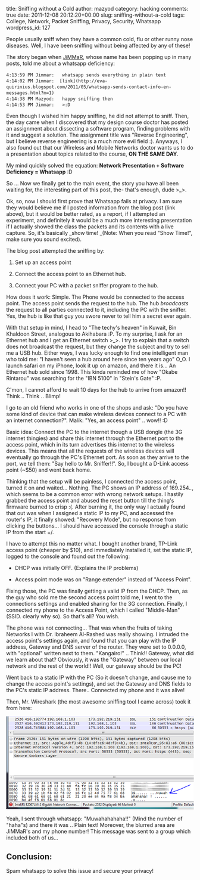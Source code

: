 title: Sniffing without a Cold
author: mazyod
category: hacking
comments: true
date: 2011-12-08 20:12:20+00:00
slug: sniffing-without-a-cold
tags: College, Network, Packet Sniffing, Privacy, Security, Whatsapp
wordpress_id: 127

People usually sniff when they have a common cold, flu or other runny nose diseases. Well, I have been sniffing without being affected by any of these!

The story began when [JiMMaR](http://jimmaru.wordpress.com/), whose name has been popping up in many posts, told me about a whatsapp deficiency:

```text
4:13:59 PM Jimmar:   whatsapp sends everything in plain text
4:14:02 PM Jimmar:  [link](http://eva-quirinius.blogspot.com/2011/05/whatsapp-sends-contact-info-en-messages.html?m=1)
4:14:38 PM Mazyod:   happy sniffing then
4:14:53 PM Jimmar:   >:D

```

Even though I wished him happy sniffing, he did not attempt to sniff. Then, the day came when I discovered that my design course doctor has posted an assignment about dissecting a software program, finding problems with it and suggest a solution. The assignment title was "Reverse Engineering", but I believe reverse engineering is a much more evil field :). Anyways, I also found out that our Wireless and Mobile Networks doctor wants us to do a presentation about topics related to the course, **ON THE SAME DAY**.

My mind quickly solved the equation: **Network Presentation + Software Deficiency = Whatsapp** :D

So ... Now we finally get to the main event, the story you have all been waiting for, the interesting part of this post, the- that's enough, dude >_>.

Ok, so, now I should first prove that Whatsapp fails at privacy. I am sure they would believe me if I posted information from the blog post (link above), but it would be better rated, as a report, if I attempted an experiment, and definitely it would be a much more interesting presentation if I actually showed the class the packets and its contents with a live capture. So, it's basically _show time! _(Note: When you read "Show Time!", make sure you sound excited).

The blog post attempted the sniffing by:



	
  1. Set up an access point

	
  2. Connect the access point to an Ethernet hub.

	
  3. Connect your PC with a packet sniffer program to the hub.


How does it work:
Simple. The Phone would be connected to the access point. The access point sends the request to the hub. The hub _broadcasts_ the request to all parties connected to it, including the PC with the sniffer. Yes, the hub is like that guy you swore never to tell him a secret ever again.

With that setup in mind, I head to "The techy's heaven" in Kuwait, Bin Khaldoon Street, analogous to Akihabara :P. To my surprise, I ask for an Ethernet hub and I get an Ethernet switch >_>. I try to explain that a switch does not broadcast the request, but they change the subject and try to sell me a USB hub. Either ways, I was lucky enough to find one intelligent man who told me: "I haven't seen a hub around here since ten years ago" O_O. I launch safari on my iPhone, look it up on amazon, and there it is... An Ethernet hub sold since 1998. This kinda reminded me of how "Okabe Rintarou" was searching for the "IBN 5100" in "Stein's Gate" :P.

C'mon, I cannot afford to wait 10 days for the hub to arrive from amazon!! Think .. Think .. Blimp!

I go to an old friend who works in one of the shops and ask: "Do you have some kind of device that can make wireless devices connect to a PC with an internet connection?". Malik: "Yes, an access point" .. wow!! :D

Basic idea: Connect the PC to the internet though a USB dongle (the 3G internet thingies) and share this internet through the Ethernet port to the access point, which in its turn advertises this internet to the wireless devices. This means that all the requests of the wireless devices will eventually go through the PC's Ethernet port. As soon as they arrive to the port, we tell them: "Say hello to Mr. Sniffer!!". So, I bought a D-Link access point (~$50) and went back home.

Thinking that the setup will be painless, I connected the access point, turned it on and waited... Nothing. The PC shows an IP address of 169.254.*.*, which seems to be a common error with wrong network setups. I hastily grabbed the access point and abused the reset button till the thing's firmware burned to crisp :(. After burning it, the only way I actually found that out was when I assigned a static IP to my PC, and accessed the router's IP, it finally showed: "Recovery Mode", but no response from clicking the buttons... I should have accessed the console through a static IP from the start =/.

I have to attempt this no matter what. I bought another brand, TP-Link access point (cheaper by $10), and immediately installed it, set the static IP, logged to the console and found out the following:



	
  * DHCP was initially OFF. (Explains the IP problems)

	
  * Access point mode was on "Range extender" instead of "Access Point".


Fixing those, the PC was finally getting a valid IP from the DHCP. Then, as the guy who sold me the second access point told me, I went to the connections settings and enabled sharing for the 3G connection. Finally, I connected my phone to the Access Point, which I called "Middle-Man" (SSID. clearly why so). So that's all? You wish.

The phone was not connecting... That was when the fruits of taking Networks I with Dr. Ibraheem Al-Rashed was really showing. I intruded the access point's settings again, and found that you can play with the IP address, Gateway and DNS server of the router. They were set to 0.0.0.0, with "optional" written next to them. "Kangairo!" .. Think!! Gateway, what did we learn about that? Obviously, it was the "Gateway" between our local network and the rest of the world!! Well, our gateway should be the PC!

Went back to a static IP with the PC (So it doesn't change, and cause me to change the access point's settings), and set the Gateway and DNS fields to the PC's static IP address. There.. Connected my phone and it was alive!

Then, Mr. Wireshark (the most awesome sniffing tool I came across) took it from here:

[![image](/images/sniff3.png)](/images/sniff3.png)

Yeah, I sent through whatsapp: "Muwahahahaha!!" (Mind the number of "haha"s) and there it was .. Plain text! Moreover, the blurred area are JiMMaR's and my phone number! This message was sent to a group which included both of us...

## Conclusion:

Spam whatsapp to solve this issue and secure your privacy!
